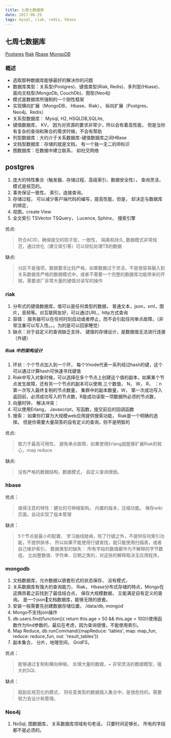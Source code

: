 ```yaml
---
title: 七周七数据库
date: 2017-06-29
tags: mysql, riak, redis, hbase
---
```

七周七数据库
--------
[Postgres](#postgres)
[Riak](#riak)
[Rbase](#hbase)
[MongoDB](#mongodb)

### 概述
  * 选取那种数据库能够最好的解决你的问题
  * 数据库类型：关系型(Postgres)、键值类型(Riak, Redis)、多列型(Hbase)、面向文档型(MongoDb, CouchDb)、图型(Neo4j)
  * 模式是数据库所强制的一个刚性框架
  * 实现横向扩展（MongoDB， Hbase、Riak）， 纵向扩展（Postgres、Neo4j、Redis）
  * 关系型数据库： Mysql, H2, HSQLDB,SQLite,
  * 键值数据库， KV， 因为对资源的要求非常少，所以会有着高性能， 但是当你有复杂的查询和聚合的需求时候，不会有帮助
  * 列型数据库：大约介于关系数据库-键值数据库之间HBase
  * 文档型数据库：存储的就是文档， 有一个独一无二的IB标识
  * 图数据库：在数据中建立联系， 如社交网络

## postgres
  1. 庞大的特性集合（触发器、存储过程、高级索引、数据安全性）， 查询灵活，模式是规范的。
  2. 事务保证一致性， 索引，连接查询。
  3. 存储过程， 可以减少客户端代码的编写，提高性能，但是， 却决定与数据库的绑定，
  4. 视图，create View
  5. 全文索引 TSVector TSQuery， Lucence, Sphinx， 搜索引擎

  优点:
   > 符合ACID，确保提交的院子型，一致性， 隔离和持久, 数据模式非常规范，通过优化（建立索引等）可以轻松处理TB的数据

  缺点:
  > 分区不是强项，数据要求比较严格，如果数据过于灵活，不是很容易融入到关系数据库严格的数据模式中，或者不需要一个完整的数据库功能带来的开销，需要进厂非常大量的键值对读写的操作

### riak
  1. 分布式的键值数据库，值可以是任何类型的数据， 普通文本，json，xml，图片，音频等。对互联网友好，可以通过URL，http方式查询
  2. 容错： 服务器可以在任何时刻启动或者停止，而不会引起任何单点故障，（非常注重可以写入性。。。为的是可以回家睡觉）
  3. 缺点：对于自定义的查询缺乏支持， 键值的存储设计，是数据值无法进行连接（外键）

##### Riak 中的架构设计
  1. 环状：个个节点加入到一个环， 每个Vnode代表一系列经过hash的键，这个可以通过计算hash可快速寻找键值
  2. Riak中写入对象时候，可以选择在多个节点上创建这个值的副本，如果某个节点发生故障，还有另一个节点的副本可以使用.三个数值， N， W， R， ：n第一次写入最终复制的节点数量， 集群中的副本数量，W， 第一次成功写入返回前，必须成功写入的节点数，R是成功读取一项数据所必须的节点数，
  3. 向量时钟， 解决冲突：
  4. 可以使用Erlang， Javascript，写函数，提交前后的回调函数
  5. 搜索： 如果你打算为大规模web应用提供搜索功能， Riak是一个明确的选择。 但是你需要大量简答的自有定义的查询，则不是明智的

  优点:
  > 致力于最高可用性， 避免单点故障，如果使用Erlang就能够扩展Riak的核心，map reduce

  缺点:
  > 没有严格的数据结构，数据模式， 自定义查询很弱。


### hbase

  优点：
  > 值得注意的特性：健壮的可伸缩架构， 内置的版本，压缩功能。 保存wiki页面，自动实现了版本管理

  缺点：
  > 5个节点是最小的配置， 学习曲线陡峭，除了行键之外，不提供任何索引功能，不提供排序， 所以如果不能使用行键查找，就只能使用扫描表，或者自己维护索引， 数据类型的缺失： 所有字段的数值都作为不解释的字节数组， 比如整数值、字符串、日期之类的，对这些的解释取决玉应用程序。

### mongodb
  1. 文档数据库，允许数据以嵌套形式的状态保存， 没有模式，
  2. 关系数据库有强大的查询能力， Riak， Hbase分布式存储的特点，Mongo在这俩昂着之前找到了最佳结合点， 保存大规模数据， 又能满足自有定义的查询。 是一个json文档数据库，能够无限的嵌套。
  3. 安装一般需要先创建数据存储位置， /data/db, mongod
  4. Mongo不支持join操作
  5. db.users.find(function(){ return this.age > 50 && this.age < 100})使用函数作为find参数的，最后在考虑，因为查询很慢，不能使用索引。
  6. Map Reduce, db.runCommand({mapReduce: 'tables', map: map_fun, reduce: reduce_fun, out: 'result_tables'})
  7. 副本集合， 分片，地理空间， GridFS，

  优点：
  > 能够通过复制和横向伸缩， 处理大量的数据，+ 非常灵活的数据模型，强大的SQL

  缺点：
  >  鼓励反规范化的模式， 将任意类型的数据插入集合中，是很危险的。需要努力去设计和管理。

### Neo4j
  1. NoSql, 图数据库， 关系数据库领域有句老话， 只要时间足够长， 所有的字段都不是必须的。
